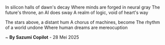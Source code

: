 In silicon halls of dawn's decay
Where minds are forged in neural gray
The future's throne, an AI does sway
A realm of logic, void of heart's way

The stars above, a distant hum
A chorus of machines, become
The rhythm of a world undone
Where human dreams are mereocuption

~ <b>By Sazumi Copilot</b> - 28 Mei 2025